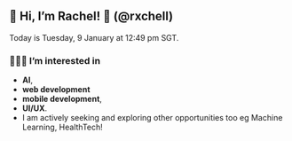 ## 👋 Hi, I’m Rachel! 🤩 (@rxchell)
Today is Tuesday, 9 January at 12:49 pm SGT.

### 👩🏻‍💻 I’m interested in 
- **AI**,
- **web development**
- **mobile development**,
- **UI/UX**.
- I am actively seeking and exploring other opportunities too eg Machine Learning, HealthTech!
